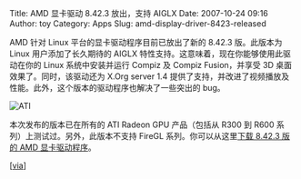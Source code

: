 Title: AMD 显卡驱动 8.42.3 放出，支持 AIGLX
Date: 2007-10-24 09:16
Author: toy
Category: Apps
Slug: amd-display-driver-8423-released

AMD 针对 Linux 平台的显卡驱动程序目前已放出了新的 8.42.3 版。此版本为
Linux 用户添加了长久期待的 AIGLX
特性支持。这意味着，现在你能够使用此驱动在你的 Linux 系统中安装并运行
Compiz 及 Compiz Fusion，并享受 3D 桌面效果了。同时，该驱动还为 X.Org
server 1.4
提供了支持，并改进了视频播放及性能。此外，这个版本的驱动程序也解决了一些突出的
bug。

![ATI](http://i.linuxtoy.org/i/2007/09/ati.jpg)

本次发布的版本已在所有的 ATI Radeon GPU 产品（包括从 R300 到 R600
系列）上测试过。另外，此版本不支持 FireGL 系列。你可以从这里[下载 8.42.3
版的 AMD
显卡驱动程序](https://a248.e.akamai.net/f/674/9206/0/www2.ati.com/drivers/linux/ati-driver-installer-8.42.3-x86.x86_64.run)。

[[via](http://www.phoronix.com/scan.php?page=article&item=887#=1)]
